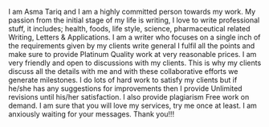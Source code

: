 I am Asma Tariq and I am a highly committed person towards my work. My passion from the initial stage of my life is writing, I love to write professional stuff, it includes; health, foods, life style, science, pharmaceutical related Writing, Letters & Applications. I am a writer who focuses on a single inch of the requirements given by my clients write general I fulfil all the points and make sure to provide Platinum Quality work at very reasonable prices. I am very friendly and open to discussions with my clients. This is why my clients discuss all the details with me and with these collaborative efforts we generate milestones. I do lots of hard work to satisfy my clients but if he/she has any suggestions for improvements then I provide Unlimited revisions until his/her satisfaction. I also provide plagiarism Free work on demand. I am sure that you will love my services, try me once at least. I am anxiously waiting for your messages. Thank you!!!
